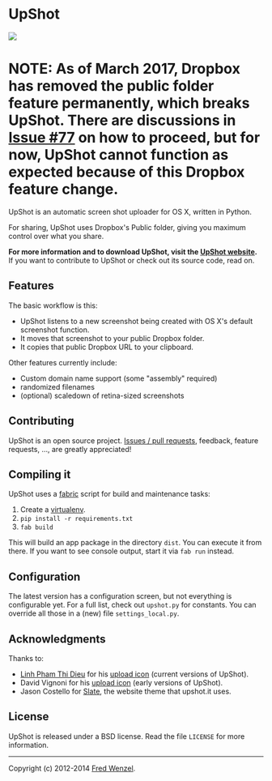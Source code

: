 UpShot
======

![](https://raw.github.com/fwenzel/upshot/master/upshot.png)


# NOTE: As of March 2017, Dropbox has removed the public folder feature permanently, which breaks UpShot. There are discussions in [Issue #77](https://github.com/fwenzel/upshot/issues/77) on how to proceed, but for now, UpShot cannot function as expected because of this Dropbox feature change.

UpShot is an automatic screen shot uploader for OS X, written in Python.

For sharing, UpShot uses Dropbox's Public folder, giving you maximum control over what you share.

**For more information and to download UpShot, visit the [UpShot website][upshot].** If you want to contribute to UpShot or check out its source code, read on.

[upshot]: http://upshot.it

Features
--------
The basic workflow is this:

* UpShot listens to a new screenshot being created with OS X's default screenshot function.
* It moves that screenshot to your public Dropbox folder.
* It copies that public Dropbox URL to your clipboard.

Other features currently include:

* Custom domain name support (some "assembly" required)
* randomized filenames
* (optional) scaledown of retina-sized screenshots


Contributing
------------
UpShot is an open source project. [Issues / pull requests][issues], feedback, feature requests, …, are greatly appreciated!

[issues]: https://github.com/fwenzel/upshot/issues


Compiling it
------------
UpShot uses a [fabric][fabric] script for build and maintenance tasks:

1. Create a [virtualenv][virtualenv].
2. ``pip install -r requirements.txt``
3. ``fab build``

This will build an app package in the directory ``dist``. You can execute it from there. If you want to see console output, start it via ``fab run`` instead.

[fabric]: http://fabfile.org/
[virtualenv]: http://www.virtualenv.org/


Configuration
-------------
The latest version has a configuration screen, but not everything is configurable yet. For a full list, check out ``upshot.py`` for constants. You can override all those in a (new) file ``settings_local.py``.


Acknowledgments
---------------
Thanks to:

* [Linh Pham Thi Dieu][linh] for his [upload icon][iconnew] (current versions of UpShot).
* David Vignoni for his [upload icon][iconold] (early versions of UpShot).
* Jason Costello for [Slate][slate], the website theme that upshot.it uses.

[linh]: http://linhpham.me/#works
[iconnew]: https://www.iconfinder.com/icons/284001/cloud_upload_icon
[iconold]: http://www.iconfinder.com/icondetails/1858/32/
[slate]: https://github.com/jsncostello/slate


License
-------
UpShot is released under a BSD license. Read the file ``LICENSE`` for more information.

---

Copyright (c) 2012-2014 [Fred Wenzel](http://fredericiana.com).
